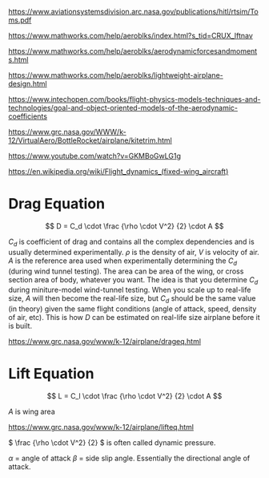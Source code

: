 
https://www.aviationsystemsdivision.arc.nasa.gov/publications/hitl/rtsim/Toms.pdf

https://www.mathworks.com/help/aeroblks/index.html?s_tid=CRUX_lftnav

https://www.mathworks.com/help/aeroblks/aerodynamicforcesandmoments.html

https://www.mathworks.com/help/aeroblks/lightweight-airplane-design.html

https://www.intechopen.com/books/flight-physics-models-techniques-and-technologies/goal-and-object-oriented-models-of-the-aerodynamic-coefficients

https://www.grc.nasa.gov/WWW/k-12/VirtualAero/BottleRocket/airplane/kitetrim.html

https://www.youtube.com/watch?v=GKMBoGwLG1g

https://en.wikipedia.org/wiki/Flight_dynamics_(fixed-wing_aircraft)

# Drag Equation

$$
D = C_d \cdot \frac {\rho \cdot V^2} {2} \cdot A
$$

$C_d$ is coefficient of drag and contains all the complex dependencies and is usually determined experimentally. $\rho$ is the density of air, $V$ is velocity of air. $A$ is the reference area used when experimentally determining the $C_d$ (during wind tunnel testing). The area can be area of the wing, or cross section area of body, whatever you want. The idea is that you determine $C_d$ during miniture-model wind-tunnel testing. When you scale up to real-life size, $A$ will then become the real-life size, but $C_d$ should be the same value (in theory) given the same flight conditions (angle of attack, speed, density of air, etc). This is how $D$ can be estimated on real-life size airplane before it is built. 

https://www.grc.nasa.gov/www/k-12/airplane/drageq.html

# Lift Equation
$$
L = C_l \cdot \frac {\rho \cdot V^2} {2} \cdot A
$$

$A$ is wing area

https://www.grc.nasa.gov/www/k-12/airplane/lifteq.html

$ \frac {\rho \cdot V^2} {2} $ is often called dynamic pressure.

$\alpha$ = angle of attack
$\beta$ = side slip angle. Essentially the directional angle of attack.